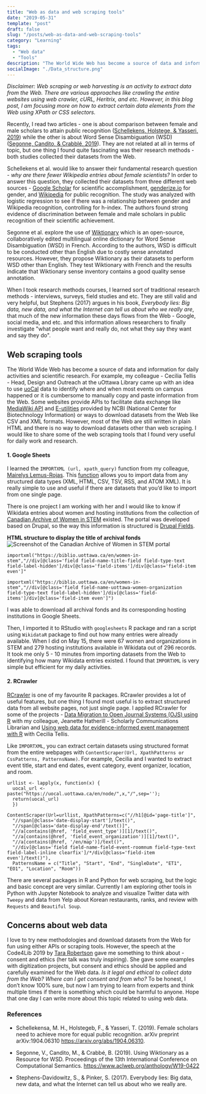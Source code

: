 ```yaml
---
title: "Web as data and web scraping tools"
date: "2019-05-31"
template: "post"
draft: false
slug: "/posts/web-as-data-and-web-scraping-tools"
category: "Learning"
tags:
  - "Web data"
  - "Tools"
description: "The World Wide Web has become a source of data and information for daily activities and scientific research. There are several studies where their datasets were gathered from the Web. In this blog post, I would like to share two web scraping tools that I found useful for my daily work and research."
socialImage: "./Data_structure.png"
---
```


*Disclaimer: Web scraping or web harvesting is an activity to extract data from the Web. There are various approaches like crawling the entire websites using web crawler, cURL, Heritrix, and etc. However, in this blog post, I am focusing more on how to extract certain data elements from the Web using XPath or CSS selectors.*

Recently, I read two articles - one is about comparison between female and male scholars to attain public recognition (<a href="https://arxiv.org/abs/1904.06310">Schellekens, Holstege, & Yasseri, 2019</a>) while the other is about Word Sense Disambiguation (WSD) (<a href="https://www.aclweb.org/anthology/papers/W/W19/W19-0422/">Segonne, Candito, & Crabblé, 2019</a>). They are not related at all in terms of topic, but one thing I found quite fascinating was their research methods - both studies collected their datasets from the Web.

Schellekens et al. would like to answer their fundamental research question - *why are there fewer Wikipedia entries about female scientists?* In order to answer this question, they collected their datasets from three different web sources - <a href="https://scholar.google.ca/">Google Scholar</a> for scientific accomplishment, <a href="https://genderize.io/">genderize.io</a> for gender, and <a href="https://www.wikipedia.org/">Wikipedia</a> for public recognition. The study was analyzed with logistic regression to see if there was a relationship between gender and Wikipedia recognition, controlling for h-index. The authors found strong evidence of discrimination between female and male scholars in public recognition of their scientific achievement.

Segonne et al. explore the use of <a href="https://www.wiktionary.org/">Wiktionary</a> which is an open-source, collaboratively edited multilingual online dictionary for Word Sense Disambiguation (WSD) in French. According to the authors, WSD is difficult to be conducted other than English due to costly sense annotated resources. However, they propose Wiktionary as their datasets to perform WSD other than English. They test Wiktionary with French and the results indicate that Wiktionary sense inventory contains a good quality sense annotation.

When I took research methods courses, I learned sort of traditional research methods - interviews, surveys, field studies and etc. They are still valid and very helpful, but Stephens (2017) argues in his book, *Everybody lies: Big data, new data, and what the Internet can tell us about who we really are*, that much of the new information these days flows from the Web - Google, social media, and etc. and this information allows researchers to finally investigate "what people want and really do, not what they say they want and say they do".

## Web scraping tools

The World Wide Web has become a source of data and information for daily activities and scientific research. For example, my colleague - Cecilia Tellis - Head, Design and Outreach at the uOttawa Library came up with an idea to use <a href="https://uocal.uottawa.ca/">uoCal</a> data to identify where and when most events on campus happened or it is cumbersome to manually copy and paste information from the Web. Some websites provide APIs to facilitate data exchange like <a href="https://www.mediawiki.org/wiki/API:Main_page">MediaWiki API</a> and <a href="https://www.ncbi.nlm.nih.gov/books/NBK25501/">E-utilities</a> provided by NCBI (National Center for Biotechnology Information) or ways to download datasets from the Web like CSV and XML formats. However, most of the Web are still written in plain HTML and there is no way to download datasets other than web scraping. I would like to share some of the web scraping tools that I found very useful for daily work and research.

#### 1. Google Sheets

I learned the `IMPORTXML (url, xpath_query)` function from my colleague, <a href="https://ulib.iupui.edu/digitalscholarship/people/mairelys_lemus-rojas">Mairelys Lemus-Rojas</a>. This <a href="https://support.google.com/docs/answer/3093342?hl=en">function</a> allows you to import data from any structured data types (XML, HTML, CSV, TSV, RSS, and ATOM XML). It is really simple to use and useful if there are datasets that you’d like to import from one single page.

There is one project I am working with her and I would like to know if Wikidata entries about women and hosting institutions from the collection of <a href="https://biblio.uottawa.ca/en/women-in-stem">Canadian Archive of Women in STEM</a> existed. The portal was developed based on Drupal, so the way this information is structured is <a href="https://www.drupal.org/module-categories/fields">Drupal Fields</a>.

**HTML structure to display the title of archival fonds**
![Screenshot of the Canadian Archive of Women in STEM portal](/Data_structure.png)

```
importxml("https://biblio.uottawa.ca/en/women-in-stem","//div[@class='field field-name-title-field field-type-text field-label-hidden']/div[@class='field-items']/div[@class='field-item even']"
```
```
importxml("https://biblio.uottawa.ca/en/women-in-stem","//div[@class='field field-name-uottawa-women-organization field-type-text field-label-hidden']/div[@class='field-items']/div[@class='field-item even']")
```
I was able to download all archival fonds and its corresponding hosting institutions in Google Sheets.

Then, I imported it to RStudio with `googlesheets` R package and ran a script using `WikidataR` package to find out how many entries were already available. When I did on May 15, there were 67 women and organizations in STEM and 279 hosting institutions available in Wikidata out of 296 records. It took me only 5 - 10 minutes from importing datasets from the Web to identifying how many Wikidata entries existed. I found that `IMPORTXML` is very simple but efficient for my daily activities.

#### 2. RCrawler

<a href="https://github.com/salimk/Rcrawler">RCrawler</a> is one of my favourite R packages. RCrawler provides a lot of useful features, but one thing I found most useful is to extract structured data from all website pages, not just single page. I applied RCrawler for some of the projects - <a href="https://ruor.uottawa.ca/bitstream/10393/38242/4/Lee_Access2018.pdf">Data Migration to Open Journal Systems (OJS) using R</a> with my colleague, Jeanette Hatherill - Scholarly Communications Librarian and <a href="https://ruor.uottawa.ca/bitstream/10393/38815/1/Code4Lib_Poster.pdf">Using web data for evidence-informed event management with R</a> with Cecilia Tellis.

Like `IMPORTXML`, you can extract certain datasets using structured format from the entire webpages with `ContentScraper(Url, XpathPatterns or CssPatterns, PatternsName)`. For example, Cecilia and I wanted to extract event title, start and end dates, event category, event organizer, location, and room.

```
urllist <- lapply(x, function(x) {
  uocal_url <- paste("https://uocal.uottawa.ca/en/node/",x,"/",sep='');
  return(uocal_url)
  })
```

```
ContentScraper(Url=urllist, XpathPatterns=c("//h1[@id='page-title']",
  "//span[@class='date-display-start']/text()",
  "//span[@class='date-display-end'/text()]",
  "//a[contains(@href, 'field_event_type')][1]/text()",
  "//a[contains(@href, 'field_event_organization')][1]/text()",
  "//a[contains(@href, '/en/map')]/text()",
  "//div[@class='field field-name-field-event-roomnum field-type-text field-label-inline clearfix']/*/div[@class='field-item even']/text()"),
  PatternsName = c("Title", "Start", "End", "SingleDate", "ET1", "EO1", "Location", "Room"))
```

There are several packages in R and Python for web scraping, but the logic and basic concept are very similar. Currently I am exploring other tools in Python with Jupyter Notebook to analyze and visualize Twitter data with `Tweepy` and data from Yelp about Korean restaurants, ranks, and review with `Requests` and `Beautiful Soup`.

## Concerns about web data

I love to try new methodologies and download datasets from the Web for fun using either APIs or scraping tools. However, the speech at the Code4Lib 2019 by <a href="http://tararobertson.ca/2019/blah-code4lib/">Tara Robertson</a> gave me something to think about - consent and ethics (her talk was truly inspiring). She gave some examples with digitization projects, but consent and ethics should be applied and carefully examined for the Web data. *Is it legal and ethical to collect data from the Web? Where can I get consent and from who?* To be honest, I don’t know 100% sure, but now I am trying to learn from experts and think multiple times if there is something which could be harmful to anyone. Hope that one day I can write more about this topic related to using web data.

### References

+ Schellekensa, M. H., Holstegeb, F., & Yasseri, T. (2019). Female scholars need to achieve more for equal public recognition. arXiv preprint arXiv:1904.06310 https://arxiv.org/abs/1904.06310.

+ Segonne, V., Candito, M., & Crabbé, B. (2019). Using Wiktionary as a Resource for WSD. Proceedings of the 13th International Conference on Computational Semantics. https://www.aclweb.org/anthology/W19-0422

+ Stephens-Davidowitz, S., & Pinker, S. (2017). Everybody lies: Big data, new data, and what the Internet can tell us about who we really are.
